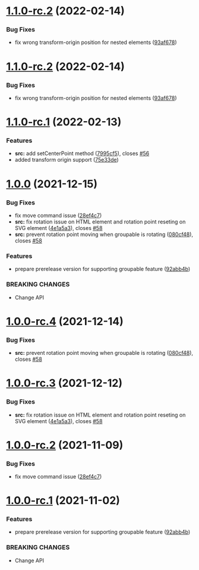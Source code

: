 # [1.1.0-rc.2](https://github.com/nichollascarter/subjx/compare/v1.1.0-rc.1...v1.1.0-rc.2) (2022-02-14)


### Bug Fixes

* fix wrong transform-origin position for nested elements ([93af678](https://github.com/nichollascarter/subjx/commit/93af67887834b0c455ab8cbb38b8d7a7765d9ae5))

# [1.1.0-rc.2](https://github.com/nichollascarter/subjx/compare/v1.1.0-rc.1...v1.1.0-rc.2) (2022-02-14)


### Bug Fixes

* fix wrong transform-origin position for nested elements ([93af678](https://github.com/nichollascarter/subjx/commit/93af67887834b0c455ab8cbb38b8d7a7765d9ae5))

# [1.1.0-rc.1](https://github.com/nichollascarter/subjx/compare/v1.0.0...v1.1.0-rc.1) (2022-02-13)


### Features

* **src:** add setCenterPoint method ([7995cf5](https://github.com/nichollascarter/subjx/commit/7995cf504434d98e60bfa6e240a7e14eee8372fb)), closes [#56](https://github.com/nichollascarter/subjx/issues/56)
* added transform origin support ([75e33de](https://github.com/nichollascarter/subjx/commit/75e33de273d896b3b3e64593be123bea4dd6d64f))

# [1.0.0](https://github.com/nichollascarter/subjx/compare/v0.3.9...v1.0.0) (2021-12-15)


### Bug Fixes

* fix move command issue ([28ef4c7](https://github.com/nichollascarter/subjx/commit/28ef4c7eee521940a48ee54c3c8d4155019fd04d))
* **src:** fix rotation issue on HTML element and rotation point reseting on SVG element ([4e1a5a3](https://github.com/nichollascarter/subjx/commit/4e1a5a36e2e2c6f40e8a549ce8c20f28fdd3eda8)), closes [#58](https://github.com/nichollascarter/subjx/issues/58)
* **src:** prevent rotation point moving when groupable is rotating ([080cf48](https://github.com/nichollascarter/subjx/commit/080cf486bf3749b636610141cd825d989bc35d4e)), closes [#58](https://github.com/nichollascarter/subjx/issues/58)


### Features

* prepare prerelease version for supporting groupable feature ([92abb4b](https://github.com/nichollascarter/subjx/commit/92abb4bc12c78c3739233593adefa8b063b73d62))


### BREAKING CHANGES

* Change API

# [1.0.0-rc.4](https://github.com/nichollascarter/subjx/compare/v1.0.0-rc.3...v1.0.0-rc.4) (2021-12-14)


### Bug Fixes

* **src:** prevent rotation point moving when groupable is rotating ([080cf48](https://github.com/nichollascarter/subjx/commit/080cf486bf3749b636610141cd825d989bc35d4e)), closes [#58](https://github.com/nichollascarter/subjx/issues/58)

# [1.0.0-rc.3](https://github.com/nichollascarter/subjx/compare/v1.0.0-rc.2...v1.0.0-rc.3) (2021-12-12)


### Bug Fixes

* **src:** fix rotation issue on HTML element and rotation point reseting on SVG element ([4e1a5a3](https://github.com/nichollascarter/subjx/commit/4e1a5a36e2e2c6f40e8a549ce8c20f28fdd3eda8)), closes [#58](https://github.com/nichollascarter/subjx/issues/58)

# [1.0.0-rc.2](https://github.com/nichollascarter/subjx/compare/v1.0.0-rc.1...v1.0.0-rc.2) (2021-11-09)


### Bug Fixes

* fix move command issue ([28ef4c7](https://github.com/nichollascarter/subjx/commit/28ef4c7eee521940a48ee54c3c8d4155019fd04d))

# [1.0.0-rc.1](https://github.com/nichollascarter/subjx/compare/v0.3.9...v1.0.0-rc.1) (2021-11-02)


### Features

* prepare prerelease version for supporting groupable feature ([92abb4b](https://github.com/nichollascarter/subjx/commit/92abb4bc12c78c3739233593adefa8b063b73d62))


### BREAKING CHANGES

* Change API
